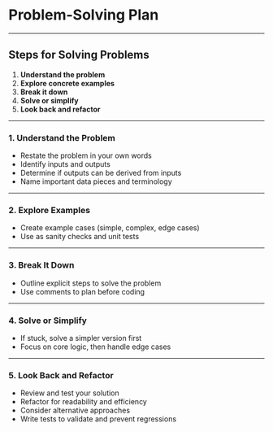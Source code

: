 # Problem-Solving Plan

---

## Steps for Solving Problems

1. **Understand the problem**
2. **Explore concrete examples**
3. **Break it down**
4. **Solve or simplify**
5. **Look back and refactor**

---

### 1. Understand the Problem

- Restate the problem in your own words
- Identify inputs and outputs
- Determine if outputs can be derived from inputs
- Name important data pieces and terminology

---

### 2. Explore Examples

- Create example cases (simple, complex, edge cases)
- Use as sanity checks and unit tests

---

### 3. Break It Down

- Outline explicit steps to solve the problem
- Use comments to plan before coding

---

### 4. Solve or Simplify

- If stuck, solve a simpler version first
- Focus on core logic, then handle edge cases

---

### 5. Look Back and Refactor

- Review and test your solution
- Refactor for readability and efficiency
- Consider alternative approaches
- Write tests to validate and prevent regressions
